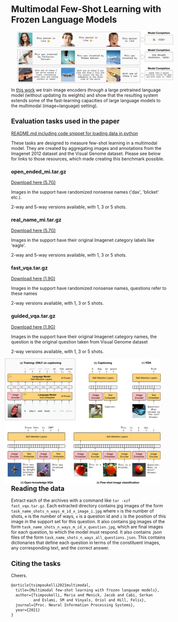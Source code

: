 
# Multimodal Few-Shot Learning with Frozen Language Models

<img align="center" src="headline-1.png" width="800" hspace="20">

In [this work](https://arxiv.org/abs/2106.13884) we train image encoders *through* a large pretrained language model (without updating its weights) and show that the resulting system extends some of the fast-learning capacities of large language models to the multimodal (image+language) setting).

## Evaluation tasks used in the paper

[README.md including code snippet for loading data in python](https://storage.googleapis.com/dm-few-shot-learning-benchmarks/README.md)

These tasks are designed to measure few-shot learning in a multimodal model.
They are created by aggregating images and annotations from the Imagenet 2012
dataset and the Visual Genome dataset. Please see below for links to those
resources, which made creating this benchmark possible.

### open_ended_mi.tar.gz

[Download here (5.7G)](https://storage.googleapis.com/dm-few-shot-learning-benchmarks/open_ended_mi.tar.gz)

Images in the support have randomized nonsense names ('dax', 'blicket' etc.). 

2-way and 5-way versions available, with 1, 3 or 5 shots.

### real_name_mi.tar.gz

[Download here (5.7G)](https://storage.googleapis.com/dm-few-shot-learning-benchmarks/real_name_mi.tar.gz)

Images in the support have their original Imagenet category labels like 'eagle'.

2-way and 5-way versions available, with 1, 3 or 5 shots.

### fast_vqa.tar.gz

[Download here (1.9G)](https://storage.googleapis.com/dm-few-shot-learning-benchmarks/fast_vqa.tar.gz)

Images in the support have randomized nonsense names, questions refer to these
names

2-way versions available, with 1, 3 or 5 shots.

### guided_vqa.tar.gz

[Download here (1.9G)](https://storage.googleapis.com/dm-few-shot-learning-benchmarks/guided_vqa.tar.gz)

Images in the support have their original Imagenet category names, the question
is the original question taken from Visual Genome dataset

2-way versions available, with 1, 3 or 5 shots.

<img align="right" src="method-1.png" width="600" hspace="20">

<br/>
<br/>
<br/>

## Reading the data

Extract each of the archives with a command like `tar -xzf fast_vqa.tar.gz`.
Each extracted directory contains jpg images of the form
`task_name_shots_n_ways_m_id_x_image_i.jpg` where `n` is the number of shots,
`m` is the number of ways, `x` is a question id and `i` is the position of this
image in the support set for this question. It also contains jpg images of the
form `task_name_shots_n_ways_m_id_x_question.jpg`, which are final images for
each question, to which the model must respond. It also contains .json files of
the form `task_name_shots_n_ways_all_questions.json`. This contains dictionaries
that define each question in terms of the constituent images, any corresponding
text, and the correct answer.

## Citing the tasks

Cheers. 

```
@article{tsimpoukelli2021multimodal,
  title={Multimodal few-shot learning with frozen language models},
  author={Tsimpoukelli, Maria and Menick, Jacob and Cabi, Serkan
          and Eslami, SM and Vinyals, Oriol and Hill, Felix},
  journal={Proc. Neural Information Processing Systems},
  year={2021}
}
```
